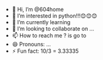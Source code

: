 - 👋 Hi, I’m @604home
- 👀 I’m interested in python!!!😊😊😊
- 🌱 I’m currently learning 
- 💞️ I’m looking to collaborate on ...
- 📫 How to reach me ? is go to 
- 😄 Pronouns: ...
- ⚡ Fun fact: 10/3 = 3.33335

<!---
604home/604home is a ✨ special ✨ repository because its `README.md` (this file) appears on your GitHub profile.
You can click the Preview link to take a look at your changes.
--->
